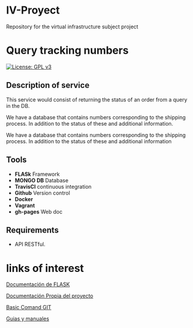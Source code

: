 # IV-Proyect
Repository for the virtual infrastructure subject project

# Query tracking numbers

[![License: GPL v3](https://img.shields.io/badge/License-GPLv3-blue.svg)](https://www.gnu.org/licenses/gpl-3.0) 

## Description of service

This service would consist of returning the status of an order from a query in the DB.

We have a database that contains numbers corresponding to the shipping process. In addition to the status of these and additional information.


We have a database that contains numbers corresponding to the shipping process. In addition to the status of these and additional information

## Tools

- **FLASk**	Framework
- **MONGO DB** Database
- **TravisCI** continuous integration
- **Github** Version control
- **Docker**	
- **Vagrant** 
- **gh-pages** Web doc 

## Requirements
- API RESTful.

# links of interest

[Documentación de FLASK](https://flask.palletsprojects.com/en/0.12.x/)

[Documentación Propia del proyecto]()

[Basic Comand GIT](https://github.com/alexrodriguezlop/IV-Proyect/blob/master/Docs/Git.md)

[Guias y manuales](https://github.com/alexrodriguezlop/IV-Proyect/blob/master/Docs/Notas.md)